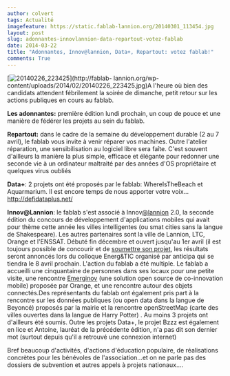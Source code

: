 ```yaml
---
author: colvert
tags: Actualité
imagefeature: https://static.fablab-lannion.org/20140301_113454.jpg
layout: post
slug: adonnantes-innovlannion-data-repartout-votez-fablab
date: 2014-03-22
title: "Adonnantes, Innov@lannion, Data+, Repartout: votez fablab!"
comments: True
---
```

[![20140226_223425](https://static.fablab-lannion.org/20140226_223425-1024x768.jpg)](http://fablab-
lannion.org/wp-content/uploads/2014/02/20140226_223425.jpg)A l'heure où bien
des candidats attendent fébrilement la soirée de dimanche, petit retour sur
les actions publiques en cours au fablab.

**Les adonnantes:** première édition lundi prochain, un coup de pouce et une manière de fédérer les projets au sein du fablab.

**Repartout:** dans le cadre de la semaine du développement durable (2 au 7 avril), le fablab vous invite à venir réparer vos machines. Outre l'atelier réparation, une sensibilisation au logiciel libre sera faîte. C'est souvent d'ailleurs la manière la plus simple, efficace et élégante pour redonner une seconde vie à un ordinateur maltraité par des années d'OS propriétaire et quelques virus oubliés

**Data+**: 2 projets ont été proposés par le fablab: WhereIsTheBeach et Aquarmarium. Il est encore temps de nous apporter votre voix…<http://defidataplus.net/>

**Innov@Lannion**: le fablab s'est associé à Innov[@lannion](http://fablab-lannion.org/membres/twitter_fablablannion/) 2.0, la seconde édition du concours de développement d'applications mobiles qui avait pour thème cette année les villes intelligentes (ou smat cities sans la langue de Shakespeare). Les autres partenaires sont la ville de Lannion, LTC, Orange et l'ENSSAT. Débuté fin décembre et ouvert jusqu'au 1er avril (il est toujours possible de concourir et de [soumettre son projet](http://www.ville-lannion.fr/formulaire_dinscription_InnovaLannion2.html), les résultats seront annoncés lors du colloque Energ&amp;TIC organisé par anticipa qui se tiendra le 8 avril prochain. L'action du fablab a été multiple. Le fablab a accueilli une cinquantaine de personnes dans ses locaux pour une petite visite, une rencontre [Emerginov](http://fablab-lannion.org/groupes/bureau/forum/reply/10884/ "Répondre à: Adonnantes" ) (une solution open source de co-innovation mobile) proposée par Orange, et une rencontre autour des objets connectés.Des représentants du fablab ont également pris part à la rencontre sur les données publiques (ou open data dans la langue de Beyoncé) proposés par la mairie et la rencontre openStreetMap (carte des villes ouvertes dans la langue de Harry Potter) . Au moins 3 projets ont d'ailleurs été soumis. Outre les projets Data+, le projet Bzzz est également en lice et Antoine, lauréat de la précédente édition, n'a pas dit son dernier mot (surtout depuis qu'il a retrouvé une connexion internet)

Bref beaucoup d'activités, d'actions d'éducation populaire, de réalisations
concrètes pour les bénévoles de l'association…et on ne parle pas des dossiers
de subvention et autres appels à projets nationaux….


